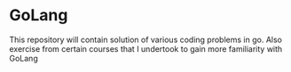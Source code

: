 # GoLang
This repository will contain solution of various coding problems in go.
Also exercise from certain courses that I undertook to gain more familiarity with GoLang

